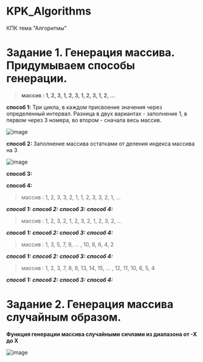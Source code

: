 # KPK_Algorithms
КПК тема "Алгоритмы"

# Задание 1. Генерация массива. Придумываем способы генерации.

>**массив : 1, 2, 3, 1, 2, 3, 1, 2, 3, 1, 2, ...**

**способ 1:** Три цикла, в каждом присвоение значения через определенный интервал. Разница в двух вариантах - заполнение 1, в первом через 3 номера, во втором - сначала весь массив. 

![image](https://user-images.githubusercontent.com/80356955/137974101-038b8d70-86d1-4529-8bff-bb86e888ab89.png)
  
**способ 2:** Заполнение массива остатками от деления индекcа массива на 3
 
 ![image](https://user-images.githubusercontent.com/80356955/137974522-735f8eae-dbfc-4f6b-a739-4c3b93a31762.png)
 
**способ 3:**

**способ 4:**

>массив : 1, 2, 3, 3, 2, 1, 1, 2, 3, 3, 2, 1, ...

***способ 1:***
***способ 2:***
***способ 3:***
***способ 4:***

>массив : 1, 2, 3, 2, 1, 2, 3, 2, 1, 2, 3, 2, ...

***способ 1:***
***способ 2:***
***способ 3:***
***способ 4:***

>массив : 1, 3, 5, 7, 9,  ...  , 10, 8, 6, 4, 2

***способ 1:***
***способ 2:***
***способ 3:***
***способ 4:***

>массив : 1, 2, 3, 7, 8, 9, 13, 14, 15,  ...  , 12, 11, 10, 6, 5, 4

***способ 1:***
***способ 2:***
***способ 3:***
***способ 4:***


# Задание 2. Генерация массива случайным образом.

**Функция генерации массива случайными сичлами из диапазона от -Х до Х**

![image](https://user-images.githubusercontent.com/80356955/137979768-b4be2b66-0b8b-4de2-a916-0f48debc8227.png)
